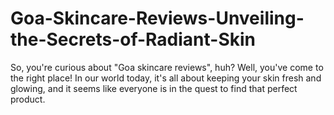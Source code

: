# Goa-Skincare-Reviews-Unveiling-the-Secrets-of-Radiant-Skin
So, you're curious about "Goa skincare reviews", huh? Well, you've come to the right place! In our world today, it's all about keeping your skin fresh and glowing, and it seems like everyone is in the quest to find that perfect product.
